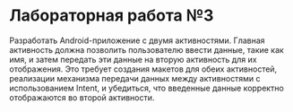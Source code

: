 # Лабораторная работа №3

Разработать Android-приложение с двумя активностями.
Главная активность должна позволить пользователю ввести данные, такие как имя, и затем передать эти данные на вторую активность для их отображения.
Это требует создания макетов для обеих активностей, реализации механизма передачи данных между активностями с использованием Intent, 
и убедиться, что введенные данные корректно отображаются во второй активности.